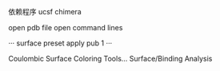 依赖程序
ucsf chimera

open pdb file
open command lines

···
surface
preset apply pub 1
···

Coulombic Surface Coloring
Tools... Surface/Binding Analysis
